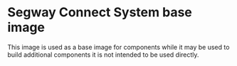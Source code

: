 # Segway Connect System base image

This image is used as a base image for components while it may be used to build additional components
it is not intended to be used directly.
